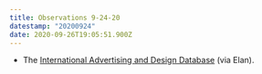 ```yaml
---
title: Observations 9-24-20
datestamp: "20200924"
date: 2020-09-26T19:05:51.900Z
---
```

- The [International Advertising and Design Database](https://iaddb.org/) (via Elan).